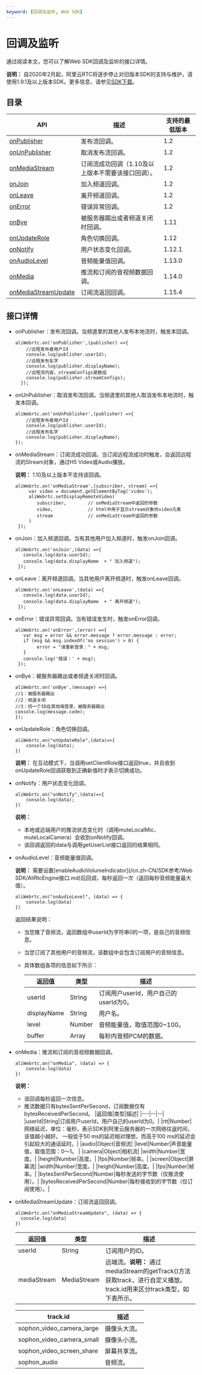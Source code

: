 ```yaml
---
keyword: [回调及监听, Web SDK]
---
```


# 回调及监听

通过阅读本文，您可以了解Web SDK回调及监听的接口详情。

**说明：** 自2020年2月起，阿里云RTC将逐步停止对旧版本SDK的支持与维护，请使用1.9.1及以上版本SDK。更多信息，请参见[SDK下载](/cn.zh-CN/SDK参考/SDK下载.md)。

## 目录

|API|描述|支持的最低版本|
|---|--|-------|
|[onPublisher](#li_wg6_64m_i4u)|发布流回调。|1.2|
|[onUnPublisher](#li_e6z_6dz_eps)|取消发布流回调。|1.2|
|[onMediaStream](#li_f38_22p_quv)|订阅流成功回调（1.10及以上版本不需要该接口回调）。|1.2|
|[onJoin](#li_9mo_z7f_dib)|加入频道回调。|1.2|
|[onLeave](#li_zdd_q9b_ew6)|离开频道回调。|1.2|
|[onError](#li_d2u_4uh_g22)|错误异常回调。|1.2|
|[onBye](#li_tsk_uh4_u3k)|被服务器踢出或者频道关闭时回调。|1.11|
|[onUpdateRole](#li_2cj_asm_3rs)|角色切换回调。|1.12|
|[onNotify](#li_il8_mog_d5r)|用户状态变化回调。|1.12.1|
|[onAudioLevel](#li_hgf_oqd_o9k)|音频能量值回调。|1.13.0|
|[onMedia](#li_hn3_6qi_j17)|推流和订阅的音视频数据回调。|1.14.0|
|[onMediaStreamUpdate](#li_z4m_ffm_0js)|订阅流返回回调。|1.15.4|

## 接口详情

-   onPublisher：发布流回调。当频道里的其他人发布本地流时，触发本回调。

    ```
    aliWebrtc.on('onPublisher',(publisher) =>{
        //远程发布者用户Id
        console.log(publisher.userId);
        //远程发布名字
        console.log(publisher.displayName);
        //远程流内容，streamConfigs是数组
        console.log(publisher.streamConfigs);
      });
    ```

-   onUnPublisher：取消发布流回调。当频道里的其他人取消发布本地流时，触发本回调。

    ```
    aliWebrtc.on('onUnPublisher',(publisher) =>{
        //远程发布者用户Id
        console.log(publisher.userId);
        //远程发布名字
        console.log(publisher.displayName);
    });
    ```

-   onMediaStream：订阅流成功回调。当订阅远程流成功时触发，会返回远程流的Stream对象，通过H5 Video或Audio播放。

    **说明：** 1.10及以上版本不支持该回调。

    ```
    aliWebrtc.on('onMediaStream',(subscriber, stream) =>{
         var video = document.getElementByTag('video');
         aliWebrtc.setDisplayRemoteVideo(
            subscriber,        // onMediaStream中返回的参数
            video,             // html中用于显示stream对象的video元素
            stream             // onMediaStream中返回的参数
         )
     });
    ```

-   onJoin：加入频道回调。当有其他用户加入频道时，触发onJoin回调。

    ```
    aliWebrtc.on('onJoin',(data) =>{
       console.log(data.userId);
       console.log(data.displayName  + " 加入频道");
     });
    ```

-   onLeave：离开频道回调。当其他用户离开频道时，触发onLeave回调。

    ```
    aliWebrtc.on('onLeave',(data) =>{
       console.log(data.userId);
       console.log(data.displayName  + " 离开频道");
     });
    ```

-   onError：错误异常回调。当有错误发生时，触发onError回调。

    ```
    aliWebrtc.on('onError',(error) =>{
       var msg = error && error.message ? error.message : error;
       if (msg && msg.indexOf('no session') > 0) {
            error = "请重新登录：" + msg;
       }
       console.log('错误：' + msg);
     });
    ```

-   onBye：被服务器踢出或者频道关闭时回调。

    ```
    aliWebrtc.on('onBye',(message) =>{ 
    //1：被服务器踢出 
    //2：频道关闭 
    //3：同一个ID在其他端登录，被服务器踢出 
    console.log(message.code); 
    });
    ```

-   onUpdateRole：角色切换回调。

    ```
    aliWebrtc.on("onUpdateRole",(data)=>{
        console.log(data);
    })
    ```

    **说明：** 在互动模式下，当调用setClientRole接口返回true，并且收到onUpdateRole回调获取到正确新值时才表示切换成功。

-   onNotify：用户状态变化回调。

    ```
    aliWebrtc.on("onNotify",(data)=>{
        console.log(data);
    })
    ```

    **说明：**

    -   本地或远端用户的推流状态变化时（调用muteLocalMic、muteLocalCamera）会收到onNotify回调。
    -   该回调返回的data与调用getUserList接口返回的结果相同。
-   onAudioLevel：音频能量值回调。

    **说明：** 需要设置[enableAudioVolumeIndicator](/cn.zh-CN/SDK参考/Web SDK/AliRtcEngine接口.md)后回调，每秒返回一次（返回每秒音频能量最大值）。

    ```
    aliWebrtc.on("onAudioLevel", (data) => {
        console.log(data)
    })
    ```

    返回结果说明：

    -   当您推了音频流，返回数组中userId为字符串0的一项，是自己的音频信息。
    -   当您订阅了其他用户的音频流，该数组中会包含订阅用户的音频信息。
    -   具体数组各项的信息如下所示：

        |返回值|类型|描述|
        |---|--|--|
        |userId|String|订阅用户userId，用户自己的userId为0。|
        |displayName|String|用户名。|
        |level|Number|音频能量值，取值范围0~100。|
        |buffer|Array|每秒内音频PCM的数据。|

-   onMedia：推流和订阅的音视频数据回调。

    ```
    aliWebrtc.on("onMedia", (data) => {
        console.log(data)
    })
    ```

    **说明：**

    -   该回调每秒返回一次信息。
    -   推流数据只有bytesSentPerSecond，订阅数据仅有bytesReceivedPerSecond。
    |返回值|类型|描述|
    |---|--|--|
    |userId|String|订阅用户userId，用户自己的userId为0。|
    |rtt|Number|网络延迟，单位：毫秒。表示SDK到阿里云服务器的一次网络往返时间，该值越小越好。 一般低于50 ms的延迟相对理想，而高于100 ms的延迟会引起较大的通话延时。|
    |audio|Object|音频流|
    |level|Number|声音能量值，取值范围：0～1。 |
    |camera|Object|相机流|
    |width|Number|宽度。|
    |height|Number|高度。|
    |fps|Number|帧率。|
    |screen|Object|屏幕流|
    |width|Number|宽度。|
    |height|Number|高度。|
    |fps|Number|帧率。|
    |bytesSentPerSecond|Number|每秒发送的字节数（仅推流使用）。|
    |bytesReceivedPerSecond|Number|每秒接收到的字节数（仅订阅使用）。|

-   onMediaStreamUpdate：订阅流返回回调。

    ```
    aliWebrtc.on("onMediaStreamUpdate", (data) => {
      console.log(data)
    })
    ```

    |返回值|类型|描述|
    |---|--|--|
    |userId|String|订阅用户的ID。|
    |mediaStream|MediaStream|远端流。**说明：** 通过mediaStream的getTrack\(\)方法获取track，进行自定义播放。track.id用来区分track类型，如下表所示。 |

    |track.id|描述|
    |--------|--|
    |sophon\_video\_camera\_large|摄像头大流。|
    |sophon\_video\_camera\_small|摄像头小流。|
    |sophon\_video\_screen\_share|屏幕共享流。|
    |sophon\_audio|音频流。|


